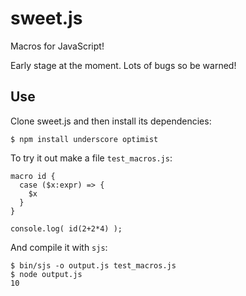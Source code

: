 sweet.js
========

Macros for JavaScript!

Early stage at the moment. Lots of bugs so be warned!

## Use

Clone sweet.js and then install its dependencies:

    $ npm install underscore optimist

To try it out make a file `test_macros.js`:

    macro id {
      case ($x:expr) => {
        $x
      }
    }

    console.log( id(2+2*4) );

And compile it with `sjs`:
  
    $ bin/sjs -o output.js test_macros.js
    $ node output.js
    10

